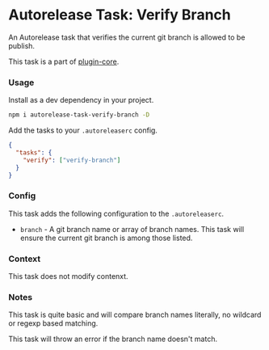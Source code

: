 # Autorelease Task: Verify Branch

An Autorelease task that verifies the current git branch is allowed to be publish.

This task is a part of [plugin-core](../autorelease-plugin-core).

### Usage

Install as a dev dependency in your project.

```bash
npm i autorelease-task-verify-branch -D
```

Add the tasks to your `.autoreleaserc` config.

```json
{
  "tasks": {
    "verify": ["verify-branch"]
  }
}
```

### Config

This task adds the following configuration to the `.autoreleaserc`.

- `branch` - A git branch name or array of branch names. This task will ensure the current git branch is among those listed.

### Context

This task does not modify contenxt.

### Notes

This task is quite basic and will compare branch names literally, no wildcard or regexp based matching.

This task will throw an error if the branch name doesn't match.
